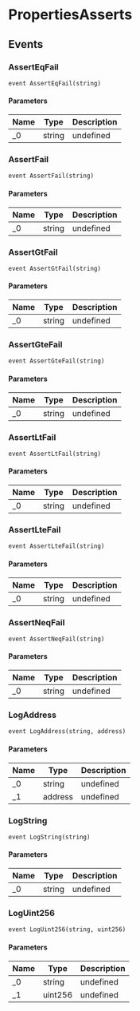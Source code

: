 # PropertiesAsserts










## Events

### AssertEqFail

```solidity
event AssertEqFail(string)
```





#### Parameters

| Name | Type | Description |
|---|---|---|
| _0  | string | undefined |

### AssertFail

```solidity
event AssertFail(string)
```





#### Parameters

| Name | Type | Description |
|---|---|---|
| _0  | string | undefined |

### AssertGtFail

```solidity
event AssertGtFail(string)
```





#### Parameters

| Name | Type | Description |
|---|---|---|
| _0  | string | undefined |

### AssertGteFail

```solidity
event AssertGteFail(string)
```





#### Parameters

| Name | Type | Description |
|---|---|---|
| _0  | string | undefined |

### AssertLtFail

```solidity
event AssertLtFail(string)
```





#### Parameters

| Name | Type | Description |
|---|---|---|
| _0  | string | undefined |

### AssertLteFail

```solidity
event AssertLteFail(string)
```





#### Parameters

| Name | Type | Description |
|---|---|---|
| _0  | string | undefined |

### AssertNeqFail

```solidity
event AssertNeqFail(string)
```





#### Parameters

| Name | Type | Description |
|---|---|---|
| _0  | string | undefined |

### LogAddress

```solidity
event LogAddress(string, address)
```





#### Parameters

| Name | Type | Description |
|---|---|---|
| _0  | string | undefined |
| _1  | address | undefined |

### LogString

```solidity
event LogString(string)
```





#### Parameters

| Name | Type | Description |
|---|---|---|
| _0  | string | undefined |

### LogUint256

```solidity
event LogUint256(string, uint256)
```





#### Parameters

| Name | Type | Description |
|---|---|---|
| _0  | string | undefined |
| _1  | uint256 | undefined |



